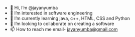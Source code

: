 - 👋 Hi, I’m @jayanyumba
- 👀 I’m interested in software engineering
- 🌱 I’m currently learning java, c++, HTML, CSS and Python
- 💞️ I’m looking to collaborate on creating a software
- 📫 How to reach me email- jayanyumba@gmail.com

<!---
jayanyumba/jayanyumba is a ✨ special ✨ repository because its `README.md` (this file) appears on your GitHub profile.
You can click the Preview link to take a look at your changes.
--->
